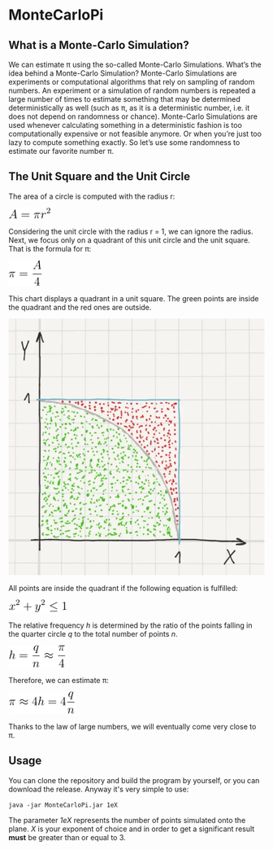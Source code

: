 # MonteCarloPi

## What is a Monte-Carlo Simulation?
We can estimate π using the so-called Monte-Carlo Simulations. What’s the idea behind a Monte-Carlo Simulation?
Monte-Carlo Simulations are experiments or computational algorithms that rely on sampling of random numbers. 
An experiment or a simulation of random numbers is repeated a large number of times to estimate something that may 
be determined deterministically as well (such as π, as it is a deterministic number, i.e. it does not depend on 
randomness or chance).
Monte-Carlo Simulations are used whenever calculating something in a deterministic fashion is too computationally 
expensive or not feasible anymore. Or when you’re just too lazy to compute something exactly.
So let’s use some randomness to estimate our favorite number π.
## The Unit Square and the Unit Circle
The area of a circle is computed with the radius r:

![](/readme-resources/equation.png)

Considering the unit circle with the radius r = 1, we can ignore the radius. Next, we focus only
on a quadrant of this unit circle and the unit square. That is the formula for π:

![](/readme-resources/equation(1).png)

This chart displays a quadrant in a unit square. The green points are inside the quadrant and the red ones are outside.

![](/readme-resources/unitcircle_pi.webp)

All points are inside the quadrant if the following equation is fulfilled:

![](/readme-resources/equation(2).png)

The relative frequency *h* is determined by the ratio of the points falling in the quarter circle *q* 
to the total number of points *n*.

![](/readme-resources/equation(3).png)

Therefore, we can estimate π:

![](/readme-resources/equation(4).png)

Thanks to the law of large numbers, we will eventually come very close to π.
## Usage
You can clone the repository and build the program by yourself, or you can download the release. Anyway it's very simple 
to use:
```
java -jar MonteCarloPi.jar 1eX
```
The parameter *1eX* represents the number of points simulated onto the plane. *X* is your exponent of choice and 
in order to get a significant result **must** be greater than or equal to 3.